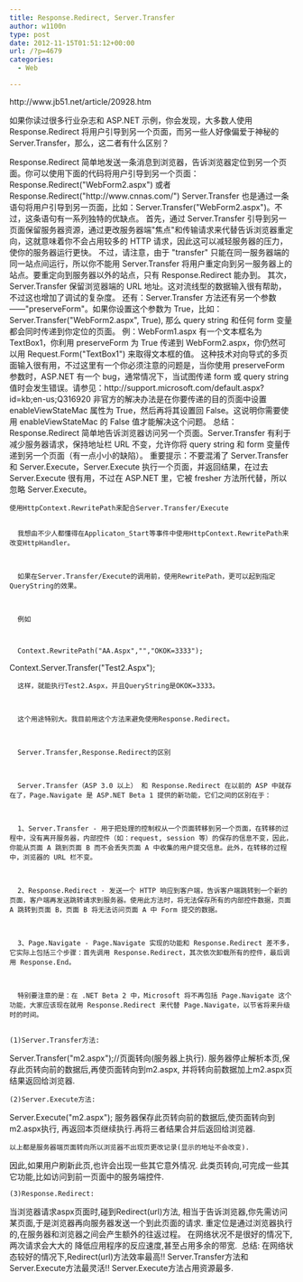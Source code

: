 ```yaml
---
title: Response.Redirect, Server.Transfer
author: w1100n
type: post
date: 2012-11-15T01:51:12+00:00
url: /?p=4679
categories:
  - Web

---
```

<div id="art_demo">
  http://www.jb51.net/article/20928.htm


  如果你读过很多行业杂志和 ASP.NET 示例，你会发现，大多数人使用 Response.Redirect 将用户引导到另一个页面，而另一些人好像偏爱于神秘的 Server.Transfer，那么，这二者有什么区别？

<div id="con_all">

<div id="art_content">
  Response.Redirect 简单地发送一条消息到浏览器，告诉浏览器定位到另一个页面。你可以使用下面的代码将用户引导到另一个页面：
 Response.Redirect("WebForm2.aspx")
 或者
 Response.Redirect("http://www.cnnas.com/")
 Server.Transfer 也是通过一条语句将用户引导到另一页面，比如：Server.Transfer("WebForm2.aspx")。不过，这条语句有一系列独特的优缺点。
 首先，通过 Server.Transfer 引导到另一页面保留服务器资源，通过更改服务器端"焦点"和传输请求来代替告诉浏览器重定向，这就意味着你不会占用较多的 HTTP 请求，因此这可以减轻服务器的压力，使你的服务器运行更快。
 不过，请注意，由于 "transfer" 只能在同一服务器端的同一站点间运行，所以你不能用 Server.Transfer 将用户重定向到另一服务器上的站点。要重定向到服务器以外的站点，只有 Response.Redirect 能办到。
 其次，Server.Transfer 保留浏览器端的 URL 地址。这对流线型的数据输入很有帮助，不过这也增加了调试的复杂度。
 还有：Server.Transfer 方法还有另一个参数——"preserveForm"。如果你设置这个参数为 True，比如：Server.Transfer("WebForm2.aspx", True), 那么 query string 和任何 form 变量都会同时传递到你定位的页面。
 例：WebForm1.aspx 有一个文本框名为 TextBox1，你利用 preserveForm 为 True 传递到 WebForm2.aspx，你仍然可以用 Request.Form("TextBox1") 来取得文本框的值。
 这种技术对向导式的多页面输入很有用，不过这里有一个你必须注意的问题是，当你使用 preserveForm 参数时，ASP.NET 有一个 bug，通常情况下，当试图传递 form 或 query string 值时会发生错误。请参见：http://support.microsoft.com/default.aspx?id=kb;en-us;Q316920
 非官方的解决办法是在你要传递的目的页面中设置 enableViewStateMac 属性为 True，然后再将其设置回 False。这说明你需要使用 enableViewStateMac 的 False 值才能解决这个问题。
 总结：Response.Redirect 简单地告诉浏览器访问另一个页面。Server.Transfer 有利于减少服务器请求，保持地址栏 URL 不变，允许你将 query string 和 form 变量传递到另一个页面（有一点小小的缺陷）。
 重要提示：不要混淆了 Server.Transfer 和 Server.Execute，Server.Execute 执行一个页面，并返回结果，在过去 Server.Execute 很有用，不过在 ASP.NET 里，它被 fresher 方法所代替，所以忽略 Server.Execute。 
  
    使用HttpContext.RewritePath来配合Server.Transfer/Execute 
    
    
      我想由不少人都懂得在Applicaton_Start等事件中使用HttpContext.RewritePath来改变HttpHandler。
    
    
    
      如果在Server.Transfer/Execute的调用前，使用RewritePath，更可以起到指定QueryString的效果。
    
    
    
      例如
    
    
    
      Context.RewritePath("AA.Aspx","","OKOK=3333");
 Context.Server.Transfer("Test2.Aspx");
    
    
    
      这样，就能执行Test2.Aspx，并且QueryString是OKOK=3333。
    
    
    
      这个用途特别大。我目前用这个方法来避免使用Response.Redirect。
    
    
    
      Server.Transfer,Response.Redirect的区别
    
    
    
      Server.Transfer（ASP 3.0 以上） 和 Response.Redirect 在以前的 ASP 中就存在了，Page.Navigate 是 ASP.NET Beta 1 提供的新功能，它们之间的区别在于：
    
    
    
      1、Server.Transfer - 用于把处理的控制权从一个页面转移到另一个页面，在转移的过程中，没有离开服务器，内部控件（如：request, session 等）的保存的信息不变，因此，你能从页面 A 跳到页面 B 而不会丢失页面 A 中收集的用户提交信息。此外，在转移的过程中，浏览器的 URL 栏不变。
    
    
    
      2、Response.Redirect - 发送一个 HTTP 响应到客户端，告诉客户端跳转到一个新的页面，客户端再发送跳转请求到服务器。使用此方法时，将无法保存所有的内部控件数据，页面 A 跳转到页面 B，页面 B 将无法访问页面 A 中 Form 提交的数据。
    
    
    
      3、Page.Navigate - Page.Navigate 实现的功能和 Response.Redirect 差不多，它实际上包括三个步骤：首先调用 Response.Redirect，其次依次卸载所有的控件，最后调用 Response.End。
    
    
    
      特别要注意的是：在 .NET Beta 2 中，Microsoft 将不再包括 Page.Navigate 这个功能，大家应该现在就用 Response.Redirect 来代替 Page.Navigate，以节省将来升级时的时间。
  
  
    (1)Server.Transfer方法:
 Server.Transfer("m2.aspx");//页面转向(服务器上执行).
 服务器停止解析本页,保存此页转向前的数据后,再使页面转向到m2.aspx,
 并将转向前数据加上m2.aspx页结果返回给浏览器.
 <img title="点击图片可在新窗口打开" src="http://www.jb51.net/upload/2009-11/20091114002305895.jpg" alt="" border="0" />
  
  
    (2)Server.Execute方法:
 Server.Execute("m2.aspx");
 服务器保存此页转向前的数据后,使页面转向到m2.aspx执行,
 再返回本页继续执行.再将三者结果合并后返回给浏览器.
  
  
    以上都是服务器端页面转向所以浏览器不出现页更改记录(显示的地址不会改变).
 因此,如果用户刷新此页,也许会出现一些其它意外情况.
 此类页转向,可完成一些其它功能,比如访问到前一页面中的服务端控件.
 <img title="点击图片可在新窗口打开" src="http://www.jb51.net/upload/2009-11/20091114002305632.jpg" alt="" border="0" />
  
  
    (3)Response.Redirect:
 当浏览器请求aspx页面时,碰到Redirect(url)方法,
 相当于告诉浏览器,你先需访问某页面,于是浏览器再向服务器发送一个到此页面的请求.
 重定位是通过浏览器执行的,在服务器和浏览器之间会产生额外的往返过程。
 在网络状况不是很好的情况下,两次请求会大大的
 降低应用程序的反应速度,甚至占用多余的带宽.
 <img title="点击图片可在新窗口打开" src="http://www.jb51.net/upload/2009-11/20091114002305353.jpg" alt="" border="0" />
 总结:
 在网络状态较好的情况下,Redirect(url)方法效率最高!!
 Server.Transfer方法和Server.Execute方法最灵活!!
 Server.Execute方法占用资源最多.